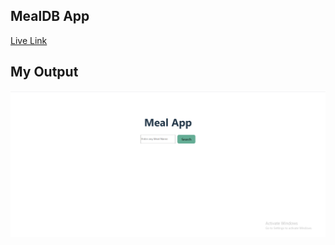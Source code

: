 ## MealDB App

[Live Link](https://mealdb-react-project.netlify.app/)

## My Output

![MealDB App](./meal.png)